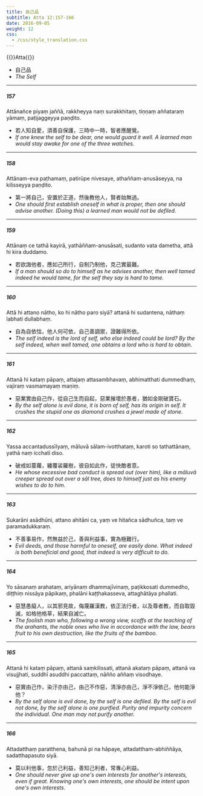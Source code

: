 ```yaml
---
title: 自己品
subtitle: Atta 12:157-166
date: 2016-09-05
weight: 12
css:
  - /css/style_translation.css
---
```


{{<subtitle>}}Atta{{</subtitle>}}

- 自己品
- *The Self*

---

##### 157

Attānañce piyaṃ jaññā, rakkheyya naṃ surakkhitaṃ, tiṇṇaṃ aññataraṃ yāmaṃ, paṭijaggeyya paṇḍito.

- 若人知自愛，須善自保護，三時中一時，智者應醒覺。
- *If one knew the self to be dear, one would guard it well. A learned man would stay awake for one of the three watches.*

---

##### 158

Attānam-eva paṭhamaṃ, patirūpe nivesaye, athaññam-anusāseyya, na kilisseyya paṇḍito.

- 第一將自己，安置於正道，然後教他人，賢者始無過。
- *One should first establish oneself in what is proper, then one should advise another. (Doing this) a learned man would not be defiled.*

---

##### 159

Attānaṃ ce tathā kayirā, yathāññam-anusāsati, sudanto vata dametha, attā hi kira duddamo.

- 若欲誨他者，應如己所行，自制乃制他，克己實最難。
- *If a man should so do to himself as he advises another, then well tamed indeed he would tame, for the self they say is hard to tame.*

---

##### 160

Attā hi attano nātho, ko hi nātho paro siyā? attanā hi sudantena, nāthaṃ labhati dullabhaṃ.

- 自為自依怙，他人何可依，自己善調禦，證難得所依。
- *The self indeed is the lord of self, who else indeed could be lord? By the self indeed, when well tamed, one obtains a lord who is hard to obtain.*

---

##### 161

Attanā hi kataṃ pāpaṃ, attajaṃ attasambhavaṃ, abhimatthati dummedhaṃ, vajiraṃ vasmamayaṃ maṇiṃ.

- 惡業實由自己作，從自己生而自起，惡業摧壞於愚者，猶如金剛破寶石。
- *By the self alone is evil done, it is born of self, has its origin in self. It crushes the stupid one as diamond crushes a jewel made of stone.*

---

##### 162

Yassa accantadussīlyaṃ, māluvā sālam-ivotthataṃ, karoti so tathattānaṃ, yathā naṃ icchatī diso.

- 破戒如蔓蘿，纏覆裟羅樹，彼自如此作，徒快敵者意。
- *He whose excessive bad conduct is spread out (over him), like a māluvā creeper spread out over a sāl tree, does to himself just as his enemy wishes to do to him.*

---

##### 163

Sukarāni asādhūni, attano ahitāni ca, yaṃ ve hitañca sādhuñca, taṃ ve paramadukkaraṃ.

- 不善事易作，然無益於己，善與利益事，實為極難行。
- *Evil deeds, and those harmful to oneself, are easily done. What indeed is both beneficial and good, that indeed is very difficult to do.*

---

##### 164

Yo sāsanaṃ arahataṃ, ariyānaṃ dhammajīvinaṃ, paṭikkosati dummedho, diṭṭhiṃ nissāya pāpikaṃ, phalāni kaṭṭhakasseva, attaghātāya phallati.

- 惡慧愚癡人，以其邪見故，侮蔑羅漢教，依正法行者，以及尊者教，而自取毀滅，如格他格草，結果自滅亡。
- *The foolish man who, following a wrong view, scoffs at the teaching of the arahants, the noble ones who live in accordance with the law, bears fruit to his own destruction, like the fruits of the bamboo.*

---

##### 165

Attanā hi kataṃ pāpaṃ, attanā saṃkilissati, attanā akataṃ pāpaṃ, attanā va visujjhati, suddhī asuddhi paccattaṃ, nāñño aññaṃ visodhaye.

- 惡實由己作，染汙亦由己，由己不作惡，清淨亦由己，淨不淨依己，他何能淨他？
- *By the self alone is evil done, by the self is one defiled. By the self is evil not done, by the self alone is one purified. Purity and impurity concern the individual. One man may not purify another.*

---

##### 166

Attadatthaṃ paratthena, bahunā pi na hāpaye, attadattham-abhiññāya, sadatthapasuto siyā.

- 莫以利他事，忽於己利益，善知己利者，常專心利益。
- *One should never give up one's own interests for another's interests, even if great. Knowing one's own interests, one should be intent upon one's own interests.*